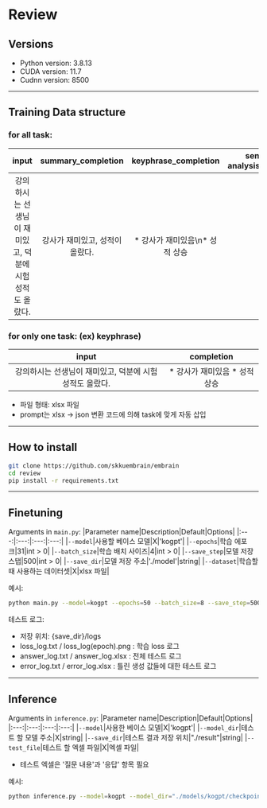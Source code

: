 # Review

## Versions

- Python version: 3.8.13
- CUDA version: 11.7
- Cudnn version: 8500

----------

## Training Data structure
### for all task: 
  |input|summary_completion|keyphrase_completion|sentiment-analysis_completion|
  |:---:|:---:|:---:|:---:|
  |강의하시는 선생님이 재미있고, 덕분에 시험 성적도 올랐다.|강사가 재미있고, 성적이 올랐다.|* 강사가 재미있음\n* 성적 상승|긍정|<br>
### for only one task: (ex) keyphrase)
  |input|completion|
  |:---:|:---:|
  |강의하시는 선생님이 재미있고, 덕분에 시험 성적도 올랐다.|* 강사가 재미있음 * 성적 상승|<br>

  * 파일 형태: xlsx 파일
  * prompt는 xlsx -> json 변환 코드에 의해 task에 맞게 자동 삽입

----------

## How to install
  ```sh
git clone https://github.com/skkuembrain/embrain
cd review
pip install -r requirements.txt
```

----------

## Finetuning

Arguments in `main.py`:
  |Parameter name|Description|Default|Options|
  |:---:|:---:|:---:|:---:|
  |`--model`|사용할 베이스 모델|X|'kogpt'|
  |`--epochs`|학습 에포크|31|int > 0|
  |`--batch_size`|학습 배치 사이즈|4|int > 0|
  |`--save_step`|모델 저장 스탭|500|int > 0|
  |`--save_dir`|모델 저장 주소|'./model'|string|
  |`--dataset`|학습할 때 사용하는 데이터셋|X|xlsx 파일|

예시:
  ```sh
python main.py --model=kogpt --epochs=50 --batch_size=8 --save_step=500 --save_dir="./models/kogpt2" --dataset="./Datasets/dataset.xlsx"
```

테스트 로그:
- 저장 위치: {save_dir}/logs
- loss_log.txt / loss_log(epoch).png : 학습 loss 로그
- answer_log.txt / answer_log.xlsx : 전체 테스트 로그
- error_log.txt / error_log.xlsx : 틀린 생성 값들에 대한 테스트 로그

----------

## Inference

Arguments in `inference.py`:
  |Parameter name|Description|Default|Options|
  |:---:|:---:|:---:|:---:|
  |`--model`|사용한 베이스 모델|X|'kogpt'|
  |`--model_dir`|테스트 할 모델 주소|X|string|
  |`--save_dir`|테스트 결과 저장 위치|"./result"|string|
  |`--test_file`|테스트 할 엑셀 파일|X|엑셀 파일|

  * 테스트 엑셀은 '질문 내용'과 '응답' 항목 필요

예시:
  ```sh
python inference.py --model=kogpt --model_dir="./models/kogpt/checkpoint-50000" --save_dir="./test_result" --test_file="./test_excel.xlsx"
```


